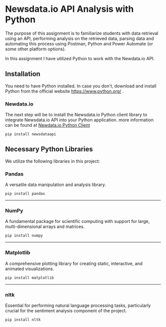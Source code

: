# Newsdata.io API Analysis with Python  

The purpose of this assignment is to familiarize students with data retrieval using an API, performing  analysis on the retrieved data, parsing data and automating this process using Postman, Python and Power Automate (or some other platform options).

In this assignment I have utilized Python to work with the Newdata.io API.


## Installation  
You need to have Python installed. In case you don't, download and install Python from the official website https://www.python.org/ .

### Newdata.io

The next step will be to install the Newsdata.io Python client library to integrate Newsdata.io API into your Python application. more information can be found at [Newdata.io Python Client](https://newsdata.io/documentation/#client_py)

```
pip install newsdataapi
```

## Necessary Python Libraries  
We utilize the following libraries in this project:  

### Pandas  

A versatile data manipulation and analysis library.  
```
pip install pandas
```

---
### NumPy    

A fundamental package for scientific computing with support for large, multi-dimensional arrays and matrices.  
```
pip install numpy
```

---
### Matplotlib  

 A comprehensive plotting library for creating static, interactive, and animated visualizations.  

```
pip install matplotlib
```  

---
### nltk  

Essential for performing natural language processing tasks, particularly crucial for the sentiment analysis component of the project.  
```  
pip install nltk
``` 
